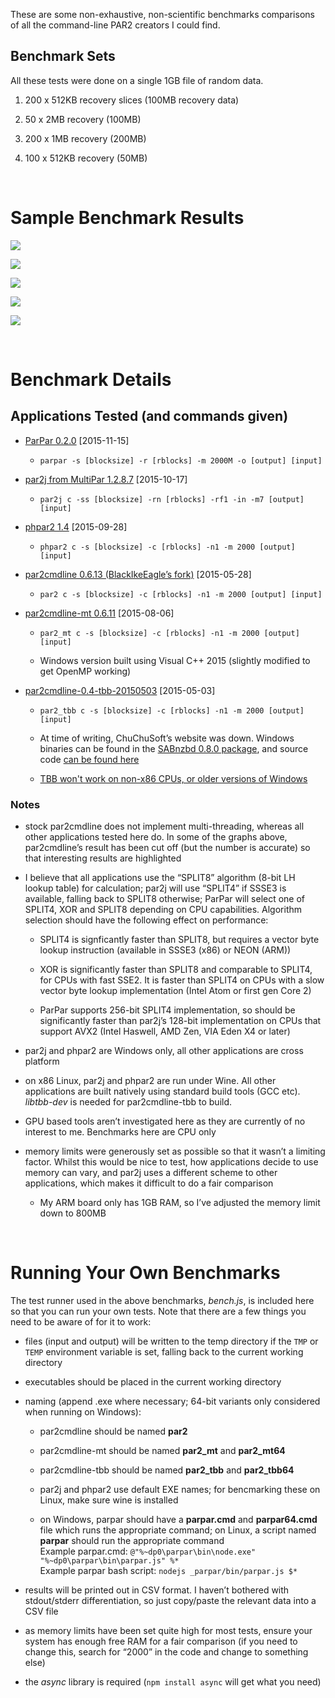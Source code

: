 These are some non-exhaustive, non-scientific benchmarks comparisons of all the
command-line PAR2 creators I could find.

Benchmark Sets
--------------

All these tests were done on a single 1GB file of random data.

1.  200 x 512KB recovery slices (100MB recovery data)

2.  50 x 2MB recovery (100MB)

3.  200 x 1MB recovery (200MB)

4.  100 x 512KB recovery (50MB)

 

Sample Benchmark Results
========================

![](<i5-3570.png>)

![](<A7750.png>)

![](<T2310.png>)

![](<i3-4160.png>)

![](<AllwinnerH3.png>)

 

Benchmark Details
=================

Applications Tested (and commands given)
----------------------------------------

-   [ParPar 0.2.0](<https://github.com/animetosho/parpar>) [2015-11-15]

    -   `parpar -s [blocksize] -r [rblocks] -m 2000M -o [output] [input]`

-   [par2j from MultiPar 1.2.8.7](<http://hp.vector.co.jp/authors/VA021385>)
    [2015-10-17]

    -   `par2j c -ss [blocksize] -rn [rblocks] -rf1 -in -m7 [output] [input]`

-   [phpar2 1.4](<http://www.paulhoule.com/phpar2/index.php>) [2015-09-28]

    -   `phpar2 c -s [blocksize] -c [rblocks] -n1 -m 2000 [output] [input]`

-   [par2cmdline 0.6.13 (BlackIkeEagle’s
    fork)](<https://github.com/Parchive/par2cmdline>) [2015-05-28]

    -   `par2 c -s [blocksize] -c [rblocks] -n1 -m 2000 [output] [input]`

-   [par2cmdline-mt 0.6.11](<https://github.com/jkansanen/par2cmdline-mt>)
    [2015-08-06]

    -   `par2_mt c -s [blocksize] -c [rblocks] -n1 -m 2000 [output] [input]`

    -   Windows version built using Visual C++ 2015 (slightly modified to get
        OpenMP working)

-   [par2cmdline-0.4-tbb-20150503](<https://web.archive.org/web/20150516233245/www.chuchusoft.com/par2_tbb/download.html>)
    [2015-05-03]

    -   `par2_tbb c -s [blocksize] -c [rblocks] -n1 -m 2000 [output] [input]`

    -   At time of writing, ChuChuSoft’s website was down. Windows binaries can
        be found in the [SABnzbd 0.8.0
        package](<https://sourceforge.net/projects/sabnzbdplus/files/>), and
        source code [can be found
        here](<https://github.com/jcfp/par2tbb-chuchusoft-sources/releases/>)

    -   [TBB won't work on non-x86 CPUs, or older versions of
        Windows](<https://www.threadingbuildingblocks.org/system-requirements>)

### Notes

-   stock par2cmdline does not implement multi-threading, whereas all other
    applications tested here do. In some of the graphs above, par2cmdline’s
    result has been cut off (but the number is accurate) so that interesting
    results are highlighted

-   I believe that all applications use the “SPLIT8” algorithm (8-bit LH lookup
    table) for calculation; par2j will use “SPLIT4” if SSSE3 is available,
    falling back to SPLIT8 otherwise; ParPar will select one of SPLIT4, XOR and
    SPLIT8 depending on CPU capabilities. Algorithm selection should have the
    following effect on performance:

    -   SPLIT4 is signficantly faster than SPLIT8, but requires a vector byte
        lookup instruction (available in SSSE3 (x86) or NEON (ARM))

    -   XOR is significantly faster than SPLIT8 and comparable to SPLIT4, for
        CPUs with fast SSE2. It is faster than SPLIT4 on CPUs with a slow vector
        byte lookup implementation (Intel Atom or first gen Core 2)

    -   ParPar supports 256-bit SPLIT4 implementation, so should be
        significantly faster than par2j’s 128-bit implementation on CPUs that
        support AVX2 (Intel Haswell, AMD Zen, VIA Eden X4 or later)

-   par2j and phpar2 are Windows only, all other applications are cross platform

-   on x86 Linux, par2j and phpar2 are run under Wine. All other applications
    are built natively using standard build tools (GCC etc). *libtbb-dev* is
    needed for par2cmdline-tbb to build.

-   GPU based tools aren’t investigated here as they are currently of no
    interest to me. Benchmarks here are CPU only

-   memory limits were generously set as possible so that it wasn’t a limiting
    factor. Whilst this would be nice to test, how applications decide to use
    memory can vary, and par2j uses a different scheme to other applications,
    which makes it difficult to do a fair comparison

    -   My ARM board only has 1GB RAM, so I’ve adjusted the memory limit down to
        800MB

 

Running Your Own Benchmarks
===========================

The test runner used in the above benchmarks, *bench.js*, is included here so
that you can run your own tests. Note that there are a few things you need to be
aware of for it to work:

-   files (input and output) will be written to the temp directory if the `TMP`
    or `TEMP` environment variable is set, falling back to the current working
    directory

-   executables should be placed in the current working directory

-   naming (append .exe where necessary; 64-bit variants only considered when
    running on Windows):

    -   par2cmdline should be named **par2**

    -   par2cmdline-mt should be named **par2\_mt** and **par2\_mt64**

    -   par2cmdline-tbb should be named **par2\_tbb** and **par2\_tbb64**

    -   par2j and phpar2 use default EXE names; for bencmarking these on Linux,
        make sure wine is installed

    -   on Windows, parpar should have a **parpar.cmd** and **parpar64.cmd**
        file which runs the appropriate command; on Linux, a script named
        **parpar** should run the appropriate command  
        Example parpar.cmd: `@"%~dp0\parpar\bin\node.exe"
        "%~dp0\parpar\bin\parpar.js" %*`  
        Example parpar bash script: `nodejs _parpar/bin/parpar.js $*`

-   results will be printed out in CSV format. I haven’t bothered with
    stdout/stderr differentiation, so just copy/paste the relevant data into a
    CSV file

-   as memory limits have been set quite high for most tests, ensure your system
    has enough free RAM for a fair comparison (if you need to change this,
    search for “2000” in the code and change to something else)

-   the *async* library is required (`npm install async` will get what you need)
